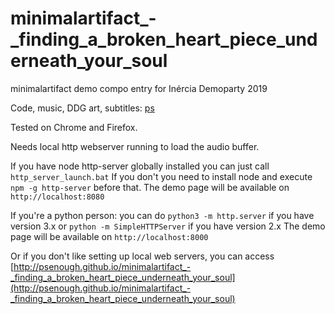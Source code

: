 # minimalartifact_-_finding_a_broken_heart_piece_underneath_your_soul

minimalartifact demo compo entry for Inércia Demoparty 2019

Code, music, DDG art, subtitles: [ps](http://tpolm.org/~ps)

Tested on Chrome and Firefox.

Needs local http webserver running to load the audio buffer.

If you have node http-server globally installed you can just call `http_server_launch.bat`
If you don't you need to install node and execute `npm -g http-server` before that.
The demo page will be available on `http://localhost:8080`

If you're a python person:
you can do `python3 -m http.server` if you have version 3.x
or `python -m SimpleHTTPServer` if you have version 2.x
The demo page will be available on `http://localhost:8000`

Or if you don't like setting up local web servers, you can access
[http://psenough.github.io/minimalartifact_-_finding_a_broken_heart_piece_underneath_your_soul](http://psenough.github.io/minimalartifact_-_finding_a_broken_heart_piece_underneath_your_soul)
